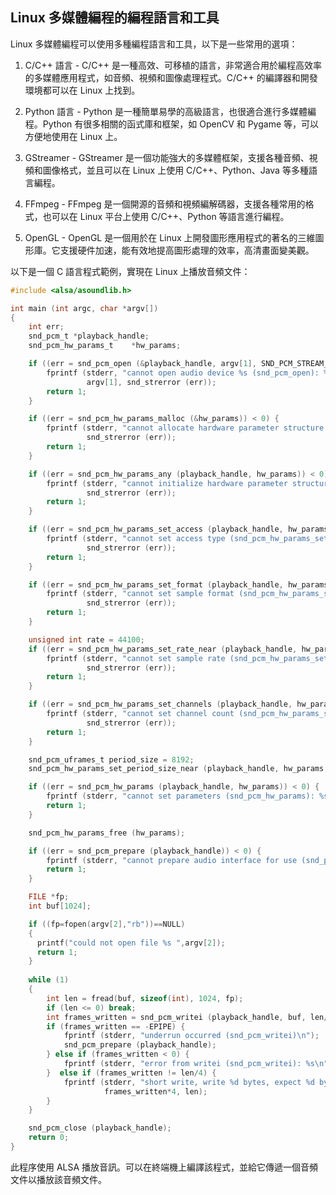 ## Linux 多媒體編程的編程語言和工具

Linux 多媒體編程可以使用多種編程語言和工具，以下是一些常用的選項：

1. C/C++ 語言 - C/C++ 是一種高效、可移植的語言，非常適合用於編程高效率的多媒體應用程式，如音頻、視頻和圖像處理程式。C/C++ 的編譯器和開發環境都可以在 Linux 上找到。

2. Python 語言 - Python 是一種簡單易學的高級語言，也很適合進行多媒體編程。Python 有很多相關的函式庫和框架，如 OpenCV 和 Pygame 等，可以方便地使用在 Linux 上。

3. GStreamer - GStreamer 是一個功能強大的多媒體框架，支援各種音頻、視頻和圖像格式，並且可以在 Linux 上使用 C/C++、Python、Java 等多種語言編程。

4. FFmpeg - FFmpeg 是一個開源的音頻和視頻編解碼器，支援各種常用的格式，也可以在 Linux 平台上使用 C/C++、Python 等語言進行編程。

5. OpenGL - OpenGL 是一個用於在 Linux 上開發圖形應用程式的著名的三維圖形庫。它支援硬件加速，能有效地提高圖形處理的效率，高清畫面變美觀。

以下是一個 C 語言程式範例，實現在 Linux 上播放音頻文件：

```c
#include <alsa/asoundlib.h>

int main (int argc, char *argv[])
{
    int err;
    snd_pcm_t *playback_handle;
    snd_pcm_hw_params_t    *hw_params;

    if ((err = snd_pcm_open (&playback_handle, argv[1], SND_PCM_STREAM_PLAYBACK, 0)) < 0) {
        fprintf (stderr, "cannot open audio device %s (snd_pcm_open): %s\n", 
                 argv[1], snd_strerror (err));
        return 1;
    }

    if ((err = snd_pcm_hw_params_malloc (&hw_params)) < 0) {
        fprintf (stderr, "cannot allocate hardware parameter structure (snd_pcm_hw_params_malloc): %s\n", 
                 snd_strerror (err));
        return 1;
    }

    if ((err = snd_pcm_hw_params_any (playback_handle, hw_params)) < 0) {
        fprintf (stderr, "cannot initialize hardware parameter structure (snd_pcm_hw_params_any): %s\n", 
                 snd_strerror (err));
        return 1;
    }

    if ((err = snd_pcm_hw_params_set_access (playback_handle, hw_params, SND_PCM_ACCESS_RW_INTERLEAVED)) < 0) {
        fprintf (stderr, "cannot set access type (snd_pcm_hw_params_set_access): %s\n", 
                 snd_strerror (err));
        return 1;
    }

    if ((err = snd_pcm_hw_params_set_format (playback_handle, hw_params, SND_PCM_FORMAT_S16_LE)) < 0) {
        fprintf (stderr, "cannot set sample format (snd_pcm_hw_params_set_format): %s\n", 
                 snd_strerror (err));
        return 1;
    }

    unsigned int rate = 44100;
    if ((err = snd_pcm_hw_params_set_rate_near (playback_handle, hw_params, &rate, 0)) < 0) {
        fprintf (stderr, "cannot set sample rate (snd_pcm_hw_params_set_rate): %s\n", 
                 snd_strerror (err));
        return 1;
    }

    if ((err = snd_pcm_hw_params_set_channels (playback_handle, hw_params, 2)) < 0) {
        fprintf (stderr, "cannot set channel count (snd_pcm_hw_params_set_channels): %s\n", 
                 snd_strerror (err));
        return 1;
    }

    snd_pcm_uframes_t period_size = 8192;
    snd_pcm_hw_params_set_period_size_near (playback_handle, hw_params, &period_size, 0);

    if ((err = snd_pcm_hw_params (playback_handle, hw_params)) < 0) {
        fprintf (stderr, "cannot set parameters (snd_pcm_hw_params): %s\n", snd_strerror (err));
        return 1;
    }

    snd_pcm_hw_params_free (hw_params);

    if ((err = snd_pcm_prepare (playback_handle)) < 0) {
        fprintf (stderr, "cannot prepare audio interface for use (snd_pcm_prepare): %s\n", snd_strerror (err));
        return 1;
    }

    FILE *fp;
    int buf[1024];

    if ((fp=fopen(argv[2],"rb"))==NULL)
    {
      printf("could not open file %s ",argv[2]);
      return 1;
    }   
 
    while (1)
    {
        int len = fread(buf, sizeof(int), 1024, fp);
        if (len <= 0) break;
        int frames_written = snd_pcm_writei (playback_handle, buf, len/4);
        if (frames_written == -EPIPE) {
            fprintf (stderr, "underrun occurred (snd_pcm_writei)\n");
            snd_pcm_prepare (playback_handle);
        } else if (frames_written < 0) {
            fprintf (stderr, "error from writei (snd_pcm_writei): %s\n", snd_strerror (frames_written));
        }  else if (frames_written != len/4) {
            fprintf (stderr, "short write, write %d bytes, expect %d bytes (snd_pcm_writei)\n", 
                     frames_written*4, len);
        }
    }

    snd_pcm_close (playback_handle);
    return 0;
}
```
此程序使用 ALSA 播放音訊。可以在終端機上編譯該程式，並給它傳遞一個音頻文件以播放該音頻文件。